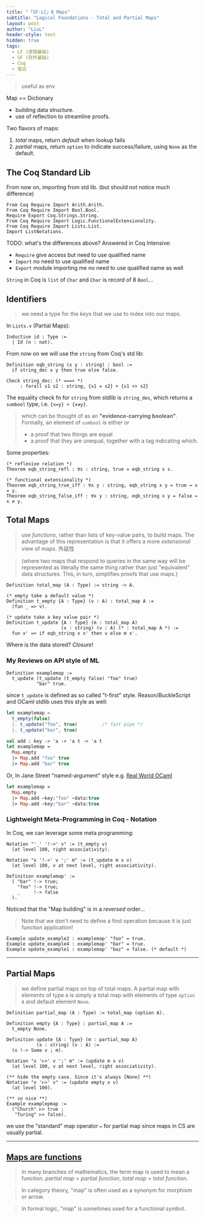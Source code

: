 ```yaml
---
title: "「SF-LC」8 Maps"
subtitle: "Logical Foundations - Total and Partial Maps"
layout: post
author: "LiuL"
header-style: text
hidden: true
tags:
  - LF (逻辑基础)
  - SF (软件基础)
  - Coq
  - 笔记
---
```


> useful as env

Map == Dictionary
* building data structure.
* use of reflection to streamline proofs.

Two flavors of maps:
1. _total_   maps, return _default_ when lookup fails
2. _partial_ maps, return `option` to indicate success/failure, using `None` as the default.


## The Coq Standard Lib


From now on, importing from std lib. (but should not notice much difference)

```coq
From Coq Require Import Arith.Arith.
From Coq Require Import Bool.Bool.
Require Export Coq.Strings.String.
From Coq Require Import Logic.FunctionalExtensionality.
From Coq Require Import Lists.List.
Import ListNotations.
```

TODO: what's the differences above? 
Answered in Coq Intensive:
- `Require` give access but need to use qualified name
- `Import`  no need to use qualified name
- `Export`  module importing me no need to use qualified name as well

`String` in Coq is `list` of `Char` and `Char` is record of 8 `Bool`...



## Identifiers

> we need a type for the _keys_ that we use to index into our maps.

In `Lists.v` (Partial Maps):

```coq
Inductive id : Type := 
  | Id (n : nat).
```

From now on we will use the `string` from Coq's std lib:


```coq
Definition eqb_string (x y : string) : bool :=
  if string_dec x y then true else false.

Check string_dec: (* ===> *)
     : forall s1 s2 : string, {s1 = s2} + {s1 <> s2}
```

The equality check fn for `string` from stdlib is `string_des`, which returns a `sumbool` type, i.e. `{x=y} + {x≠y}`.
> which can be thought of as an __"evidence-carrying boolean"__. 
> Formally, an element of `sumbool` is either or
> - a proof that two things are equal
> - a proof that they are unequal, 
> together with a tag indicating which.


Some properties:

```coq
(* reflexive relation *)
Theorem eqb_string_refl : ∀s : string, true = eqb_string s s.

(* functional extensionality *)
Theorem eqb_string_true_iff : ∀x y : string, eqb_string x y = true ↔ x = y.
Theorem eqb_string_false_iff : ∀x y : string, eqb_string x y = false ↔ x ≠ y.
```


## Total Maps

> use _functions_, rather than lists of key-value pairs, to build maps. 
> The advantage of this representation is that it offers a more _extensional_ view of maps. 外延性

> (where two maps that respond to queries in the same way will be represented as literally the same thing rather than just "equivalent" data structures. This, in turn, simplifies proofs that use maps.)

```coq
Definition total_map (A : Type) := string -> A.

(* empty take a default value *)
Definition t_empty {A : Type} (v : A) : total_map A :=
  (fun _ => v).

(* update take a key value pair *)
Definition t_update {A : Type} (m : total_map A)
                    (x : string) (v : A) (* : total_map A *) :=
  fun x' => if eqb_string x x' then v else m x'.
```

Where is the data stored? _Closure_!


### My Reviews on API style of ML 

```coq
Definition examplemap :=
  t_update (t_update (t_empty false) "foo" true)
           "bar" true.
```

since `t_update` is defined as so called "t-first" style. 
Reason/BuckleScript and OCaml stdlib uses this style as well:

```js
let examplemap = 
  t_empty(false)
  |. t_update("foo", true)         /* fast pipe */
  |. t_update("bar", true) 
```

```ocaml
val add : key -> 'a -> 'a t -> 'a t
let examplemap = 
  Map.empty 
  |> Map.add "foo" true
  |> Map.add "bar" true
```

Or, In Jane Street "named-argument" style 
e.g. [Real World OCaml](https://v1.realworldocaml.org/v1/en/html/maps-and-hash-tables.html)

```ocaml
let examplemap = 
  Map.empty
  |> Map.add ~key:"foo" ~data:true
  |> Map.add ~key:"bar" ~data:true
```

### Lightweight Meta-Programming in Coq - Notation

In Coq, we can leverage some meta programming:

```coq
Notation "'_' '!->' v" := (t_empty v)
  (at level 100, right associativity).

Notation "x '!->' v ';' m" := (t_update m x v)
  (at level 100, v at next level, right associativity).

Definition examplemap' :=
  ( "bar" !-> true;
    "foo" !-> true;
    _     !-> false
  ).
```

Noticed that the "Map building" is in a _reversed_ order...

> Note that we don't need to define a find operation because it is just function application!

```coq
Example update_example2 : examplemap' "foo" = true.
Example update_example4 : examplemap' "bar" = true.
Example update_example1 : examplemap' "baz" = false. (* default *)
```

---

## Partial Maps

> we define partial maps on top of total maps. 
> A partial map with elements of type `A` is simply a total map with elements of type `option A` and default element `None`.

```coq
Definition partial_map (A : Type) := total_map (option A).

Definition empty {A : Type} : partial_map A :=
  t_empty None.

Definition update {A : Type} (m : partial_map A)
           (x : string) (v : A) :=
  (x !-> Some v ; m).
  
Notation "x '⊢>' v ';' m" := (update m x v)
  (at level 100, v at next level, right associativity).

(** hide the empty case. Since it's always [None] **)
Notation "x '⊢>' v" := (update empty x v)
  (at level 100).
  
(** so nice **)
Example examplepmap :=
  ("Church" ⊢> true ; 
   "Turing" ⊢> false).
```

we use the "standard" map operator `↦` for partial map since maps in CS are usually partial.


---

## [Maps are functions](https://en.wikipedia.org/wiki/Map_(mathematics)#Maps_as_functions) 


> In many branches of mathematics, the term map is used to mean a function.
> _partial map_ = _partial function_, 
> _total   map_ = _total   function_.


> In category theory, "map" is often used as a synonym for morphism or arrow.


> In formal logic, "map" is sometimes used for a functional symbol.

